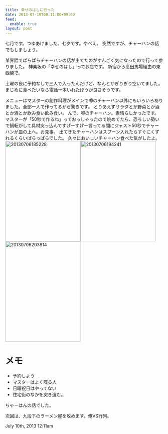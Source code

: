 ```yaml
---
title: 幸せのはしに行った
date: 2013-07-10T00:11:00+09:00
feed:
  enable: true
layout: post
---
```

<p>      七月です。つゆあけました。七夕です。やべえ。      突然ですが、チャーハンの話でもしましょう。    </p>    <p>      某界隈でぱらぱらチャーハンの話が出てたのがすんごく気になったので行って参りました。      神楽坂の「幸せのはし」ってお店です。 新宿から高田馬場経由の東西線で。    </p>    <p>      土曜の夜に予約なしで三人で入ったんだけど、なんとかぎりぎり空いてました。まじめに食べたいなら電話一本いれたほうが良さそうです。    </p>    <p>      メニューはマスターの創作料理がメインで噂のチャーハン以外にもいろいろありました。全部一人で作ってるから驚きです。      とりあえずサラダとか野菜とか酒とか酒とか飲み食い飲み食い。      んで、噂のチャーハン。素晴らしかったです。      マスターが「50秒で作るね」っておっしゃったので眺めてたら、恐ろしい勢いで鍋転がして具材突っ込んですげーすげー言ってる間にジャスト50秒でチャーハンが皿の上へ。お見事。      出てきたチャーハンはスプーン入れたらすぐにくずれるくらいぱらっぱらでした。      久々においしいチャーハン食べた気がしたよ。      <a href="http://www.flickr.com/photos/56290428@N06/9249170344/" title="20130706185228 by ikaruga777, on Flickr" target="_blank"><img src="https://farm8.staticflickr.com/7374/9249170344_cdc23fb4b0_n.jpg" width="240" height="320" alt="20130706185228"></a><a href="http://www.flickr.com/photos/56290428@N06/9249173488/" title="20130706194241 by ikaruga777, on Flickr" target="_blank"><img src="https://farm8.staticflickr.com/7357/9249173488_5c3bef9c69_n.jpg" width="240" height="320" alt="20130706194241"></a><a href="http://www.flickr.com/photos/56290428@N06/9246394013/" title="20130706203814 by ikaruga777, on Flickr" target="_blank"><img src="https://farm4.staticflickr.com/3680/9246394013_bb230980e6_n.jpg" width="240" height="320" alt="20130706203814"></a>    </p>    <h1>メモ</h1>    <ul>      <li>予約しよう</li>      <li>マスターはよく喋る人</li>      <li>日曜祝日はやってない</li>      <li>住宅街のなかを突き進む。</li>    </ul>    <p>ちゃーはんの話でした。</p>    <p>次回は、九段下のラーメン屋を攻めます。俺VS行列。</p>    <div id="footer">      <span id="timestamp"> July 10th, 2013 12:11am </span>    </div>
